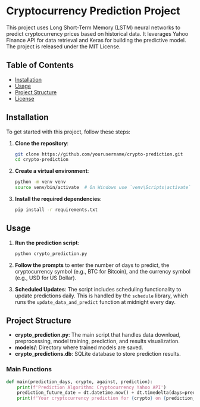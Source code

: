 # Cryptocurrency Prediction Project

This project uses Long Short-Term Memory (LSTM) neural networks to predict cryptocurrency prices based on historical data. It leverages Yahoo Finance API for data retrieval and Keras for building the predictive model. The project is released under the MIT License.

## Table of Contents
- [Installation](#installation)
- [Usage](#usage)
- [Project Structure](#project-structure)
- [License](#license)

## Installation

To get started with this project, follow these steps:

1. **Clone the repository**:
    ```sh
    git clone https://github.com/yourusername/crypto-prediction.git
    cd crypto-prediction
    ```

2. **Create a virtual environment**:
    ```sh
    python -m venv venv
    source venv/bin/activate  # On Windows use `venv\Scripts\activate`
    ```

3. **Install the required dependencies**:
    ```sh
    pip install -r requirements.txt
    ```

## Usage

1. **Run the prediction script**:
    ```sh
    python crypto_prediction.py
    ```

2. **Follow the prompts** to enter the number of days to predict, the cryptocurrency symbol (e.g., BTC for Bitcoin), and the currency symbol (e.g., USD for US Dollar).

3. **Scheduled Updates**: The script includes scheduling functionality to update predictions daily. This is handled by the `schedule` library, which runs the `update_data_and_predict` function at midnight every day.

## Project Structure

- **crypto_prediction.py**: The main script that handles data download, preprocessing, model training, prediction, and results visualization.
- **models/**: Directory where trained models are saved.
- **crypto_predictions.db**: SQLite database to store prediction results.

### Main Functions

```python
def main(prediction_days, crypto, against, prediction):
    print(f'Prediction Algorithm: Cryptocurrency Yahoo API')
    prediction_future_date = dt.datetime.now() + dt.timedelta(days=prediction_days)
    print(f'Your cryptocurrency prediction for {crypto} on {prediction_future_date.strftime('%Y-%m-%d')} is {prediction[0][0]:.2f} {against}')




